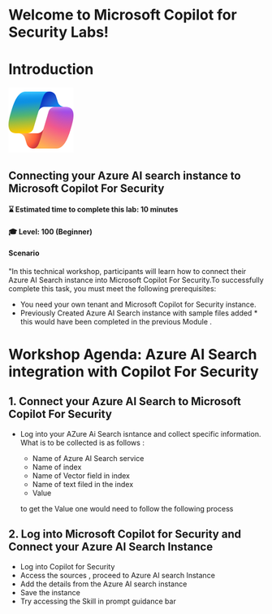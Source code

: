 # Welcome to Microsoft Copilot for Security Labs!
# Introduction
![Security CoPilot Logo](https://github.com/Azure/Copilot-For-Security/blob/main/Images/ic_fluent_copilot_64_64%402x.png)
## Connecting your Azure AI search instance to Microsoft Copilot For Security 
#### ⌛ Estimated time to complete this lab: 10 minutes
#### 🎓 Level: 100 (Beginner)



#### Scenario
"In this technical workshop, participants will learn how to connect their Azure AI Search instance into Microsoft Copilot For Security.To successfully complete this task, you must meet the following prerequisites:<br>

* You need your own tenant and Microsoft Copilot for Security instance.<br>
* Previously Created Azure AI Search instance with sample files added * this would have been completed in the previous Module .<br>


# Workshop Agenda: Azure AI Search integration with Copilot For Security 

## 1. Connect your Azure AI Search to Microsoft Copilot For Security
- Log into your AZure Ai Search isntance and collect specific information. What is to be collected is as follows : 
   - Name of Azure AI Search service
   - Name of index
   - Name of Vector field in index 
   - Name of text filed in the index
   - Value 

   to get the Value one would need to follow the following process 

## 2. Log into Microsoft Copilot for Security and Connect your Azure AI Search Instance 

- Log into Copilot for Security 
- Access the sources , proceed to Azure AI search Instance 
- Add the details from the Azure AI search instance 
- Save the instance 
- Try accessing the Skill in prompt guidance bar

